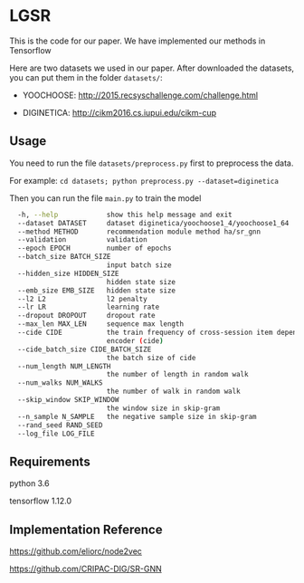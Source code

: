 # LGSR
This is the code for our paper. We have implemented our methods in Tensorflow

Here are two datasets we used in our paper. After downloaded the datasets, you can put them in the folder `datasets/`:
- YOOCHOOSE: <http://2015.recsyschallenge.com/challenge.html>

- DIGINETICA: <http://cikm2016.cs.iupui.edu/cikm-cup>

## Usage
You need to run the file  `datasets/preprocess.py` first to preprocess the data.

For example: `cd datasets; python preprocess.py --dataset=diginetica`

Then you can run the file `main.py` to train the model

```bash
  -h, --help            show this help message and exit
  --dataset DATASET     dataset diginetica/yoochoose1_4/yoochoose1_64
  --method METHOD       recommendation module method ha/sr_gnn
  --validation          validation
  --epoch EPOCH         number of epochs
  --batch_size BATCH_SIZE
                        input batch size
  --hidden_size HIDDEN_SIZE
                        hidden state size
  --emb_size EMB_SIZE   hidden state size
  --l2 L2               l2 penalty
  --lr LR               learning rate
  --dropout DROPOUT     dropout rate
  --max_len MAX_LEN     sequence max length
  --cide CIDE           the train frequency of cross-session item dependency
                        encoder (cide)
  --cide_batch_size CIDE_BATCH_SIZE
                        the batch size of cide
  --num_length NUM_LENGTH
                        the number of length in random walk
  --num_walks NUM_WALKS
                        the number of walk in random walk
  --skip_window SKIP_WINDOW
                        the window size in skip-gram
  --n_sample N_SAMPLE   the negative sample size in skip-gram
  --rand_seed RAND_SEED
  --log_file LOG_FILE
```


## Requirements
python 3.6

tensorflow 1.12.0

## Implementation Reference
https://github.com/eliorc/node2vec

https://github.com/CRIPAC-DIG/SR-GNN
